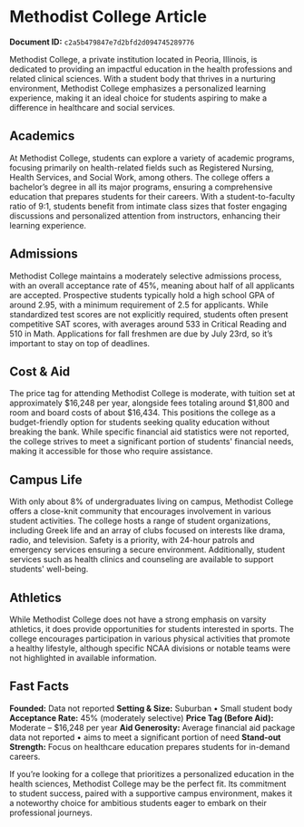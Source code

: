 # Methodist College Article

**Document ID:** `c2a5b479847e7d2bfd2d094745289776`

Methodist College, a private institution located in Peoria, Illinois, is dedicated to providing an impactful education in the health professions and related clinical sciences. With a student body that thrives in a nurturing environment, Methodist College emphasizes a personalized learning experience, making it an ideal choice for students aspiring to make a difference in healthcare and social services.

## Academics
At Methodist College, students can explore a variety of academic programs, focusing primarily on health-related fields such as Registered Nursing, Health Services, and Social Work, among others. The college offers a bachelor’s degree in all its major programs, ensuring a comprehensive education that prepares students for their careers. With a student-to-faculty ratio of 9:1, students benefit from intimate class sizes that foster engaging discussions and personalized attention from instructors, enhancing their learning experience.

## Admissions
Methodist College maintains a moderately selective admissions process, with an overall acceptance rate of 45%, meaning about half of all applicants are accepted. Prospective students typically hold a high school GPA of around 2.95, with a minimum requirement of 2.5 for applicants. While standardized test scores are not explicitly required, students often present competitive SAT scores, with averages around 533 in Critical Reading and 510 in Math. Applications for fall freshmen are due by July 23rd, so it’s important to stay on top of deadlines.

## Cost & Aid
The price tag for attending Methodist College is moderate, with tuition set at approximately $16,248 per year, alongside fees totaling around $1,800 and room and board costs of about $16,434. This positions the college as a budget-friendly option for students seeking quality education without breaking the bank. While specific financial aid statistics were not reported, the college strives to meet a significant portion of students' financial needs, making it accessible for those who require assistance.

## Campus Life
With only about 8% of undergraduates living on campus, Methodist College offers a close-knit community that encourages involvement in various student activities. The college hosts a range of student organizations, including Greek life and an array of clubs focused on interests like drama, radio, and television. Safety is a priority, with 24-hour patrols and emergency services ensuring a secure environment. Additionally, student services such as health clinics and counseling are available to support students' well-being.

## Athletics
While Methodist College does not have a strong emphasis on varsity athletics, it does provide opportunities for students interested in sports. The college encourages participation in various physical activities that promote a healthy lifestyle, although specific NCAA divisions or notable teams were not highlighted in available information.

## Fast Facts
**Founded:** Data not reported
**Setting & Size:** Suburban • Small student body
**Acceptance Rate:** 45% (moderately selective)
**Price Tag (Before Aid):** Moderate – $16,248 per year
**Aid Generosity:** Average financial aid package data not reported • aims to meet a significant portion of need
**Stand-out Strength:** Focus on healthcare education prepares students for in-demand careers.

If you’re looking for a college that prioritizes a personalized education in the health sciences, Methodist College may be the perfect fit. Its commitment to student success, paired with a supportive campus environment, makes it a noteworthy choice for ambitious students eager to embark on their professional journeys.
